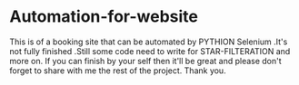 # Automation-for-website
This is of a booking site that can be automated by PYTHION Selenium .It's not fully finished .Still some code need to write for STAR-FILTERATION and more on. If you can finish by your self then it'll be great and please don't forget to share with me the rest of the project. Thank you.
